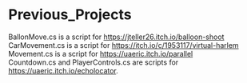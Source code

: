 # Previous_Projects
BallonMove.cs is a script for https://jteller26.itch.io/balloon-shoot <br />
CarMovement.cs is a script for https://itch.io/c/1953117/virtual-harlem <br />
Movement.cs is a script for https://uaeric.itch.io/parallel <br />
Countdown.cs and PlayerControls.cs are scripts for https://uaeric.itch.io/echolocator.
